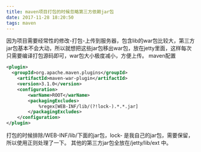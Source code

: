 ```yaml
---
title: maven项目打包的时候忽略第三方依赖jar包
date: 2017-11-28 18:20:50
tags: maven
---
```




因为项目需要经常性的修改-打包-上传到服务器，包含lib的war包比较大，第三方jar包基本不会大动，所以就想把这些jar包移出war包，放在jetty里面，这样每次只需要编译打包源码即可，war包大小极度减小，方便上传。
maven配置

```xml
<plugin>
  <groupId>org.apache.maven.plugins</groupId>
    <artifactId>maven-war-plugin</artifactId>
    <version>3.1.0</version>
    <configuration>
        <warName>ROOT</warName>
        <packagingExcludes>
            %regex[WEB-INF/lib/(?!lock-).*.*.jar]
        </packagingExcludes>
    </configuration>
</plugin>
```
打包的时候排除/WEB-INF/lib/下面的jar包，lock- 是我自己的jar包，需要保留，所以使用正则处理了一下。
其他的第三方jar包全放在/jetty/lib/ext 中。